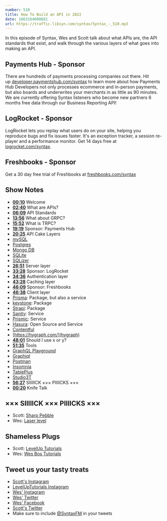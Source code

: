 ```yaml
---
number: 510
title: How To Build an API in 2022
date: 1663164000681
url: https://traffic.libsyn.com/syntax/Syntax_-_510.mp3
---
```


In this episode of Syntax, Wes and Scott talk about what APIs are, the API standards that exist, and walk through the various layers of what goes into making an API.

## Payments Hub  - Sponsor

There are hundreds of payments processing companies out there. Hit up [developer.paymentshub.com/syntax](https://developer.paymentshub.com/syntax) to learn more about how Payments Hub Developers not only processes ecommerce and in-person payments, but also boards and underwrites your merchants in as little as 90 minutes. We are currently offering Syntax listeners who become new partners 6 months free data through our Business Reporting API!

## LogRocket - Sponsor

LogRocket lets you replay what users do on your site, helping you reproduce bugs and fix issues faster. It's an exception tracker, a session re-player and a performance monitor. Get 14 days free at [logrocket.com/syntax](https://logrocket.com/syntax).

## Freshbooks - Sponsor

Get a 30 day free trial of Freshbooks at [freshbooks.com/syntax](https://freshbooks.com/syntax)

## Show Notes

* **[00:10](#t=00:10)** Welcome
* **[02:40](#t=02:40)** What are APIs?
* **[06:09](#t=06:09)** API Standards
* **[13:56](#t=13:56)** What about GRPC?
* **[15:52](#t=15:52)** What is TRPC?
* **[19:19](#t=19:19)** Sponsor: Payments Hub
* **[20:25](#t=20:25)** API Cake Layers
* [mySQL](https://www.mysql.com)
* [Postgres](https://www.postgresql.org)
* [Mongo DB](https://www.mongodb.com)
* [SQLite](https://www.sqlite.org)
* [SQLizer](https://sqlizer.io)
* **[26:51](#t=26:51)** Server layer
* **[33:28](#t=33:28)** Sponsor: LogRocket
* **[34:36](#t=34:36)** Authentication layer
* **[43:28](#t=43:28)** Caching layer
* **[46:09](#t=46:09)** Sponsor: Freshbooks
* **[46:38](#t=46:38)** Client layer
* [Prisma](https://www.prisma.io): Package, but also a  service
* [keystone](https://keystonejs.com): Package
* [Strapi](https://strapi.io): Package
* [Sanity](https://www.sanity.io): Service
* [Prismic](https://prismic.io): Service
* [Hasura](https://hasura.io): Open Source and Service
* [Contentful](https://www.contentful.com)
* [https://hygraph.com/](hygraph)
* **[48:01](#t=48:01)** Should I use x or y?
* **[51:35](#t=51:35)** Tools
* [GraphQL Playground](https://www.apollographql.com/docs/apollo-server/v2/testing/graphql-playground/)
* [Graphiql](https://graphql.org/swapi-graphql)
* [Postman](https://www.postman.com)
* [Insomnia](https://insomnia.rest)
* [TablePlus](https://tableplus.com)
* [Studio3T](https://studio3t.com)
* **[56:27](#t=56:27)** SIIIIICK ××× PIIIICKS ×××
* **[00:20](#t=00:20)** Knife Talk

## ××× SIIIIICK ××× PIIIICKS ×××

* Scott: [Sharp Pebble](https://amzn.to/3RbT9BO)
* Wes: [Laser level](https://amzn.to/3Rkoja4)

## Shameless Plugs

* Scott: [LevelUp Tutorials](https://leveluptutorials.com/tutorials/keystone-js/introduction)
* Wes: [Wes Bos Tutorials](https://wesbos.com/courses)

## Tweet us your tasty treats

* [Scott's Instagram](https://www.instagram.com/stolinski/)
* [LevelUpTutorials Instagram](https://www.instagram.com/LevelUpTutorials/)
* [Wes' Instagram](https://www.instagram.com/wesbos/)
* [Wes' Twitter](https://twitter.com/wesbos)
* [Wes' Facebook](https://www.facebook.com/wesbos.developer)
* [Scott's Twitter](https://twitter.com/stolinski)
* Make sure to include [@SyntaxFM](https://twitter.com/SyntaxFM) in your tweets
